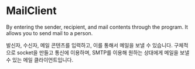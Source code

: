 # MailClient
 By entering the sender, recipient, and mail contents through the program. It allows you to send mail to a person.
 
 
 발신자, 수신자, 메일 콘텐츠를 입력하고, 이를 통해서 메일을 보낼 수 있습니다.
 구체적으로 socket을 만들고 통신에 이용하며, SMTP를 이용해 원하는 상대에게 메일을 보낼 수 있는 메일 클라이언트입니다.
